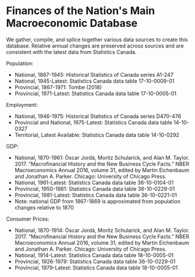 # Finances of the Nation's Main Macroeconomic Database

We gather, compile, and splice together various data sources to create this database. Relative annual changes are preserved across sources and are consistent with the latest data from Statistics Canada.

Population:
- National, 1867-1945: Historical Statistics of Canada series A1-247
- National, 1945-Latest: Statistics Canada data table 17-10-0009-01
- Provincial, 1867-1971: Tombe (2018)
- Provincial, 1971-Latest: Statistics Canada data table 17-10-0005-01

Employment:
- National, 1946-1975: Historical Statistics of Canada series D470-476
- Provincial and National, 1975-Latest: Statistics Canada data table 14-10-0327
- Territorial, Latest Available: Statistics Canada data table 14-10-0292

GDP:
- National, 1870-1961: Òscar Jordà, Moritz Schularick, and Alan M. Taylor. 2017. “Macrofinancial History and the New Business Cycle Facts.” NBER Macroeconomics Annual 2016, volume 31, edited by Martin Eichenbaum and Jonathan A. Parker. Chicago: University of Chicago Press.
- National, 1961-Latest: Statistics Canada data table 36-10-0104-01
- Provincial, 1950-1981: Statistics Canada data table 36-10-0229-01
- Provincial, 1981-Latest: Statistics Canada data table 36-10-0221-01
- Note: national GDP from 1867-1869 is approximated from population changes relative to 1870

Consumer Prices:
- National, 1870-1914: Òscar Jordà, Moritz Schularick, and Alan M. Taylor. 2017. “Macrofinancial History and the New Business Cycle Facts.” NBER Macroeconomics Annual 2016, volume 31, edited by Martin Eichenbaum and Jonathan A. Parker. Chicago: University of Chicago Press.
- National, 1914-Latest: Statistics Canada data table 18-10-0005-01
- Provincial, 1926-1979: Statistics Canada data table 36-10-0229-01
- Provincial, 1979-Latest: Statistics Canada data table 18-10-0005-01
